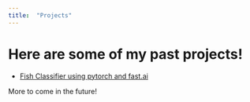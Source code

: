```yaml
---
title:  "Projects"
---
```


# Here are some of my past projects!

- [Fish Classifier using pytorch and fast.ai](fish-classifier)

More to come in the future!
